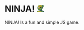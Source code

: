 # NINJA! <img src="https://github.com/liamschenk/game/blob/main/assets/faceset.png" width="24" height="24">

NINJA! Is a fun and simple JS game.
